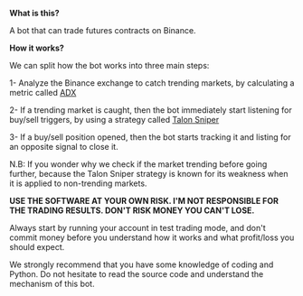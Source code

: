 **What is this?**

A bot that can trade futures contracts on Binance.

**How it works?**

We can split how the bot works into three main steps:

1- Analyze the Binance exchange to catch trending markets, by calculating a metric called [ADX](https://www.investopedia.com/articles/trading/07/adx-trend-indicator.asp)

2- If a trending market is caught, then the bot immediately start listening for buy/sell triggers, by using a strategy called [Talon Sniper](https://www.tradingview.com/script/Kt8v4HcD-Talon-Sniper-v1/)

3- If a buy/sell position opened, then the bot starts tracking it and listing for an opposite signal to close it.

N.B: If you wonder why we check if the market trending before going further, because the Talon Sniper strategy is known for its weakness when it is applied to non-trending markets.


**USE THE SOFTWARE AT YOUR OWN RISK. I'M NOT RESPONSIBLE FOR THE TRADING RESULTS. DON'T RISK MONEY YOU CAN'T LOSE.**

Always start by running your account in test trading mode, and don't commit money before you understand how it works and what profit/loss you should expect.

We strongly recommend that you have some knowledge of coding and Python. Do not hesitate to read the source code and understand the mechanism of this bot.

